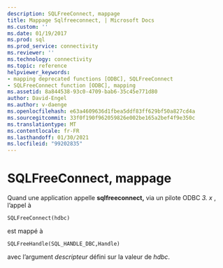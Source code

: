 ```yaml
---
description: SQLFreeConnect, mappage
title: Mappage Sqlfreeconnect, | Microsoft Docs
ms.custom: ''
ms.date: 01/19/2017
ms.prod: sql
ms.prod_service: connectivity
ms.reviewer: ''
ms.technology: connectivity
ms.topic: reference
helpviewer_keywords:
- mapping deprecated functions [ODBC], SQLFreeConnect
- SQLFreeConnect function [ODBC], mapping
ms.assetid: 8a844538-93c0-4709-bab6-35c45e771d80
author: David-Engel
ms.author: v-daenge
ms.openlocfilehash: e63a4609636d1fbea5ddf83ff629bf50a827cd4a
ms.sourcegitcommit: 33f0f190f962059826e002be165a2bef4f9e350c
ms.translationtype: MT
ms.contentlocale: fr-FR
ms.lasthandoff: 01/30/2021
ms.locfileid: "99202835"
---
```

# <a name="sqlfreeconnect-mapping"></a>SQLFreeConnect, mappage
Quand une application appelle **sqlfreeconnect,** via un pilote ODBC *3. x* , l’appel à  
  
```  
SQLFreeConnect(hdbc)   
```  
  
 est mappé à  
  
```  
SQLFreeHandle(SQL_HANDLE_DBC,Handle)  
```  
  
 avec l’argument *descripteur* défini sur la valeur de *hdbc*.

